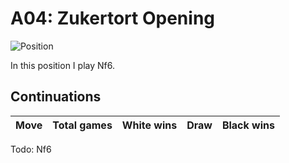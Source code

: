 # A04: Zukertort Opening

![Position](https://chessboardimage.com/rnbqkbnr/pppppppp/8/8/8/5N2/PPPPPPPP/RNBQKB1R.png)

In this position I play Nf6.

## Continuations

Move                | Total games | White wins | Draw | Black wins
--------------------|-------------|------------|------|-----------

Todo: Nf6
